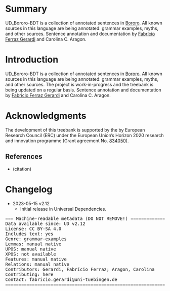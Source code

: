 # Summary

UD_Bororo-BDT is a collection of annotated sentences in [Bororo](https://glottolog.org/resource/languoid/id/boro1282). All known sources in this language are being annotated: grammar examples, myths, and other sources. Sentence annotation and documentation by [Fabrício Ferraz Gerardi](https://languagestructure.github.io) and Carolina C. Aragon.

# Introduction

UD_Bororo-BDT is a collection of annotated sentences in [Bororo](https://glottolog.org/resource/languoid/id/boro1282). All known sources in this language are being annotated: grammar examples, myths, and other sources. The project is work-in-progress and the treebank is being updated on a regular basis.  Sentence annotation and documentation by [Fabrício Ferraz Gerardi](https://languagestructure.github.io) and Carolina C. Aragon.


# Acknowledgments

The development of this treebank is supported by the by European Research Council (ERC) under the European Union’s Horizon 2020 research and innovation programme (Grant agreement No. [834050](https://uni-tuebingen.de/fakultaeten/philosophische-fakultaet/fachbereiche/neuphilologie/seminar-fuer-sprachwissenschaft/arbeitsbereiche/allg-sprachwissenschaft/projekte/crosslingference/)).

## References

* (citation)


# Changelog

* 2023-05-15 v2.12
  * Initial release in Universal Dependencies.


<pre>
=== Machine-readable metadata (DO NOT REMOVE!) ================================
Data available since: UD v2.12
License: CC BY-SA 4.0
Includes text: yes
Genre: grammar-examples
Lemmas: manual native
UPOS: manual native
XPOS: not available
Features: manual native
Relations: manual native
Contributors: Gerardi, Fabrício Ferraz; Aragon, Carolina
Contributing: here
Contact: fabricio.gerardi@uni-tuebingen.de
===============================================================================
</pre>
